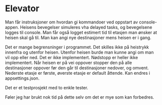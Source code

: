 # Elevator

Man får instruksjoner om hvordan gi kommandoer ved oppstart av console-appen.
Heisens bevegelser simuleres vha delayed tasks, og bevegelsene logges til console.
Man får også logget estimert tid til etasjen man ønsker at heisen skal gå til.
Man kan angi nye destinasjoner mens heisen er i gang.

Det er mange begrensninger i programmet. Det skilles ikke på heistrykk innenfra og utenfor heisen. Utenfor heisen burde man kunne angi om man vil opp eller ned. Det er ikke implementert. Nødstopp er heller ikke implementert.
Når heisen er på vei oppover stopper den på alle destinasjoner oppover før den går til destinasjoner nedover, og omvent.
Nederste etasje er første, øverste etasje er default åttende. Kan endres i appsettings.json.

Det er et testprosjekt med to enkle tester.

Føler jeg har brukt nok tid på dette selv om det er mye som kan forbedres.
